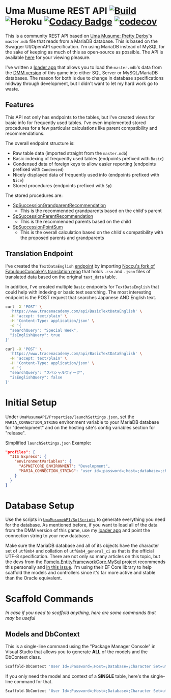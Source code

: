 # Uma Musume REST API [![Build](https://ci.appveyor.com/api/projects/status/e3dq3bvxffkmmpty/branch/master?svg=true)](https://ci.appveyor.com/project/SimpleSandman/umamusumeapi/branch/master) ![Heroku](https://pyheroku-badge.herokuapp.com/?app=umamusume-api&style=flat) [![Codacy Badge](https://app.codacy.com/project/badge/Grade/e77ffc16dc4c4eeabc2d2618538a2d17)](https://www.codacy.com/gh/SimpleSandman/UmaMusumeAPI/dashboard?utm_source=github.com&amp;utm_medium=referral&amp;utm_content=SimpleSandman/UmaMusumeAPI&amp;utm_campaign=Badge_Grade) [![codecov](https://codecov.io/gh/SimpleSandman/UmaMusumeAPI/branch/master/graph/badge.svg?token=COWCEBUUO6)](https://codecov.io/gh/SimpleSandman/UmaMusumeAPI)
This is a community REST API based on [Uma Musume: Pretty Derby](https://umamusume.jp/)'s `master.mdb` file that reads from a MariaDB database. This is based on the Swagger UI/OpenAPI specification. I'm using MariaDB instead of MySQL for the sake of keeping as much of this as open-source as possible. The API is available [here](https://www.tracenacademy.com/index.html) for your viewing pleasure.

I've written a [loader app](https://github.com/SimpleSandman/UmaMusumeLoadSqlData) that allows you to load the `master.mdb`'s data from the [DMM version](https://dmg.umamusume.jp/) of this game into either SQL Server or MySQL/MariaDB databases. The reason for both is due to change in database specifications midway through development, but I didn't want to let my hard work go to waste.

## Features

This API not only has endpoints to the tables, but I've created views for basic info for frequently used tables. I've even implemented stored procedures for a few particular calculations like parent compatibility and recommendations.

The overall endpoint structure is:
- Raw table data (imported straight from the `master.mdb`)
- Basic indexing of frequently used tables (endpoints prefixed with `Basic`)
- Condensed data of foreign keys to allow easier reporting (endpoints prefixed with `Condensed`)
- Nicely displayed data of frequently used info (endpoints prefixed with `Nice`)
- Stored procedures (endpoints prefixed with `Sp`)

The stored procedures are:
- [SpSuccessionGrandparentRecommendation](https://github.com/SimpleSandman/UmaMusumeAPI/blob/master/UmaMusumeAPI/SqlScripts/StoredProcedureCreation.sql#L232)
  - This is the recommended grandparents based on the child's parent
- [SpSuccessionParentRecommendation](https://github.com/SimpleSandman/UmaMusumeAPI/blob/master/UmaMusumeAPI/SqlScripts/StoredProcedureCreation.sql#L213)
  - This is the recommended parents based on the child
- [SpSuccessionPointSum](https://github.com/SimpleSandman/UmaMusumeAPI/blob/master/UmaMusumeAPI/SqlScripts/StoredProcedureCreation.sql#L36)
  - This is the overall calculation based on the child's compatibility with the proposed parents and grandparents

## Translation Endpoint

I've created the `TextDataEnglish` [endpoint](https://www.tracenacademy.com/api/TextDataEnglish) by importing [Noccu's fork of FabulousCupcake's translation repo](https://github.com/noccu/umamusume-db-translate/tree/playtest/src/data) that holds `.csv` and `.json` files of translated data based on the original `text_data` table.

In addition, I've created multiple `Basic` endpoints for `TextDataEnglish` that could help with indexing or basic text searching. The most interesting endpoint is the POST request that searches Japanese AND English text.

```bash
curl -X 'POST' \
  'https://www.tracenacademy.com/api/BasicTextDataEnglish' \
  -H 'accept: text/plain' \
  -H 'Content-Type: application/json' \
  -d '{
  "searchQuery": "Special Week",
  "isEnglishQuery": true
}'
```

```bash
curl -X 'POST' \
  'https://www.tracenacademy.com/api/BasicTextDataEnglish' \
  -H 'accept: text/plain' \
  -H 'Content-Type: application/json' \
  -d '{
  "searchQuery": "スペシャルウィーク",
  "isEnglishQuery": false
}'
```

# Initial Setup
Under `UmaMusumeAPI/Properties/launchSettings.json`, set the `MARIA_CONNECTION_STRING` environment variable to your MariaDB database for "development" and on the hosting site's config variables section for "release".

Simplified `launchSettings.json` Example:

```json
"profiles": {
  "IIS Express": {
    "environmentVariables": {
      "ASPNETCORE_ENVIRONMENT": "Development",
      "MARIA_CONNECTION_STRING": "user id=;password=;host=;database=;character set=utf8mb4"
    }
  }
}
```

# Database Setup
Use the scripts in [`UmaMusumeAPI/SqlScripts`](https://github.com/SimpleSandman/UmaMusumeAPI/tree/master/UmaMusumeAPI/SqlScripts) to generate everything you need for the database. As mentioned before, if you want to load all of the data from the DMM version of this game, use my [loader app](https://github.com/SimpleSandman/UmaMusumeLoadSqlData) and point the connection string to your new database.

Make sure the MariaDB database and all of its objects have the character set of `utf8mb4` and collation of `utf8mb4_general_ci` as that is the official UTF-8 specification. There are not only so many articles on this topic, but the devs from the [Pomelo.EntityFrameworkCore.MySql](https://github.com/PomeloFoundation/Pomelo.EntityFrameworkCore.MySql) project recommends this personally and [in this issue](https://github.com/PomeloFoundation/Pomelo.EntityFrameworkCore.MySql/issues/1427). I'm using their EF Core library to help scaffold the models and controllers since it's far more active and stable than the Oracle equivalent.

# Scaffold Commands
*In case if you need to scaffold anything, here are some commands that may be useful*

## Models and DbContext

This is a single-line command using the "Package Manager Console" in Visual Studio that allows you to generate **ALL** of the models and the DbContext class.
```powershell
Scaffold-DbContext 'User Id=;Password=;Host=;Database=;Character Set=utf8mb4' Pomelo.EntityFrameworkCore.MySql -OutputDir Models -ContextDir Context
```

If you only need the model and context of a **SINGLE** table, here's the single-line command for that.
```powershell
Scaffold-DbContext 'User Id=;Password=;Host=;Database=;Character Set=utf8mb4' Pomelo.EntityFrameworkCore.MySql -OutputDir Models -ContextDir Context -T <TABLE_NAME_HERE>
```
